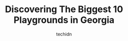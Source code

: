 ---
layout: ampstory
image: https://i0.wp.com/paketmu.com/wp-content/uploads/2023/06/little-nancy-creek-park-0-in-georgia-1686365819.jpeg?resize=640,853
author: techidn
featured: false
description: Explore the diverse Playground scene in Georgia, home to an incredible selection of 10 establishments catering to every taste. Whether youre in search of iconic favorites or undiscovered tr
title: Discovering The Biggest 10 Playgrounds in Georgia
cover:
   title: Discovering The Biggest 10 Playgrounds in Georgia
   subtitle: RICKPATE
   background: https://paketmu.com/wp-content/uploads/2023/06/little-nancy-creek-park-0-in-georgia-1686365819.jpeg

pages: 
 - layout: thirds
   top: <h1>#1 Jones Bridge Park</h1>
   bottom: "<p>This place is cool, I like the river side place to relax. Park not so big but good in size spend time with kids in play area. It have 2 party stands which can be reserved</p>"
   background: https://paketmu.com/wp-content/uploads/2023/06/little-nancy-creek-park-1-in-georgia-1686365820.jpeg
   backgroundblur: true
 - layout: thirds
   top: <h1>#2 Gary Pirkle Park</h1>
   bottom: "<p>Beautiful park to visit while staying on Lake Lanier Islands.  We had our 4, 6 and 9 year old to entertain and this park did not disappoint.  The playground is wonderful </p>"
   background: https://paketmu.com/wp-content/uploads/2023/06/little-nancy-creek-park-2-in-georgia-1686365820.jpeg
   cta:
      link: https://paketmu.com/discovering-the-biggest-10-playgrounds-in-georgia/
      text: Discovering The Biggest 10 Playgrounds in Georgia
 - layout: thirds
   top: <h1>#3 Chastain Park Playground</h1>
   bottom: "<p>Wow! So beautiful and so much fun!!! I think theyre still adding to it, it seems as though theres some construction going on slightly. However, the park is beautifu</p>"
   background: https://paketmu.com/wp-content/uploads/2023/06/little-nancy-creek-park-3-in-georgia-1686365821.jpeg
   cta:
      link: https://paketmu.com/discovering-the-biggest-10-playgrounds-in-georgia/
      text: Discovering The Biggest 10 Playgrounds in Georgia
 - layout: thirds
   top: <h1>#4 Picnic Park</h1>
   bottom: "<p>157 Willowbend Rd, Peachtree City, GA 30269, United States</p>"
   background: https://images.unsplash.com/photo-1597773150796-e5c14ebecbf5?ixlib=rb-4.0.3&ixid=MnwxMjA3fDB8MHxwaG90by1wYWdlfHx8fGVufDB8fHx8&auto=format&fit=crop&w=640&h=853&q=80
   cta:
      link: https://paketmu.com/discovering-the-biggest-10-playgrounds-in-georgia/
      text: Discovering The Biggest 10 Playgrounds in Georgia
 - layout: thirds
   top: <h1>#5 World of Wonder Playground</h1>
   bottom: "<p>325 Whit Davis Rd, Athens, GA 30605, United States</p>"
   background: https://images.unsplash.com/photo-1462556791646-c201b8241a94?ixlib=rb-4.0.3&ixid=MnwxMjA3fDB8MHxwaG90by1wYWdlfHx8fGVufDB8fHx8&auto=format&fit=crop&w=640&h=853&q=80
   cta:
      link: https://paketmu.com/discovering-the-biggest-10-playgrounds-in-georgia/
      text: Discovering The Biggest 10 Playgrounds in Georgia
 - layout: thirds
   top: <h1>#6 Little Nancy Creek Park</h1>
   bottom: "<p>4012 Peachtree Dunwoody Rd, Atlanta, GA 30342, United States</p>"
   background: https://images.unsplash.com/photo-1632260260864-caf7fde5ec36?ixlib=rb-4.0.3&ixid=MnwxMjA3fDB8MHxwaG90by1wYWdlfHx8fGVufDB8fHx8&auto=format&fit=crop&w=640&h=853&q=80
   cta:
      link: https://paketmu.com/discovering-the-biggest-10-playgrounds-in-georgia/
      text: Discovering The Biggest 10 Playgrounds in Georgia
 - layout: thirds
   top: <h1>#7 Castle Play Area - Wills Park</h1>
   bottom: "<p>11925 Wills Rd, Alpharetta, GA 30009, United States</p>"
   background: https://images.unsplash.com/photo-1615749413727-825b59a857b5?ixlib=rb-4.0.3&ixid=MnwxMjA3fDB8MHxwaG90by1wYWdlfHx8fGVufDB8fHx8&auto=format&fit=crop&w=640&h=853&q=80
   cta:
      link: https://paketmu.com/discovering-the-biggest-10-playgrounds-in-georgia/
      text: Discovering The Biggest 10 Playgrounds in Georgia
 - layout: thirds
   middle: Continue reading...
   background: https://images.unsplash.com/photo-1488554378835-f7acf46e6c98?ixlib=rb-4.0.3&ixid=MnwxMjA3fDB8MHxwaG90by1wYWdlfHx8fGVufDB8fHx8&auto=format&fit=crop&w=640&h=853&q=80
   cta:
      link: https://paketmu.com/discovering-the-biggest-10-playgrounds-in-georgia/
      text: Discovering The Biggest 10 Playgrounds in Georgia
      
---